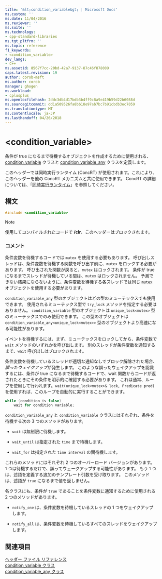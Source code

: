 ```yaml
---
title: '&lt;condition_variable&gt; | Microsoft Docs'
ms.custom: ''
ms.date: 11/04/2016
ms.reviewer: ''
ms.suite: ''
ms.technology:
- cpp-standard-libraries
ms.tgt_pltfrm: ''
ms.topic: reference
f1_keywords:
- <condition_variable>
dev_langs:
- C++
ms.assetid: 8567f7cc-20bd-42a7-9137-87c46f878009
caps.latest.revision: 19
author: corob-msft
ms.author: corob
manager: ghogen
ms.workload:
- cplusplus
ms.openlocfilehash: 2ddc3db4d17bdb3b4ff9c8a9e419b59d22b6088d
ms.sourcegitcommit: dd1a509526fa8bb18e97ab7bc7b91cbdb3ec7059
ms.translationtype: MT
ms.contentlocale: ja-JP
ms.lasthandoff: 04/26/2018
---
```

# <a name="ltconditionvariablegt"></a>&lt;condition_variable&gt;

条件が true になるまで待機するオブジェクトを作成するために使用される、[condition_variable](../standard-library/condition-variable-class.md) クラスと [condition_variable_any](../standard-library/condition-variable-any-class.md) クラスを定義します。

このヘッダーでは同時実行ランタイム (ConcRT) が使用されます。これにより、このヘッダーを他の ConcRT メカニズムと共に使用できます。 ConcRT の詳細については、「[同時実行ランタイム](../parallel/concrt/concurrency-runtime.md)」を参照してください。

## <a name="syntax"></a>構文

```cpp
#include <condition_variable>
```

> [!NOTE]
> 使用してコンパイルされたコードで **/clr**、このヘッダーはブロックされます。

### <a name="remarks"></a>コメント

条件変数を待機するコードでは `mutex` を使用する必要もあります。 呼び出しスレッドは、条件変数を待機する関数を呼び出す前に、`mutex` をロックする必要があります。 呼び出された関数が戻ると、`mutex` はロックされます。 条件が true になるまでスレッドが待機している間は、`mutex` はロックされません。 予測できない結果にならないように、条件変数を待機する各スレッドでは同じ `mutex` オブジェクトを使用する必要があります。

`condition_variable_any` 型のオブジェクトはどの型のミューテックスでも使用できます。 使用されるミューテックス型で `try_lock` メソッドを指定する必要はありません。 `condition_variable` 型のオブジェクトは `unique_lock<mutex>` 型のミューテックスでのみ使用できます。 この型のオブジェクトは `condition_variable_any<unique_lock<mutex>>` 型のオブジェクトより高速になる可能性があります。

イベントを待機するには、まず、ミューテックスをロックしてから、条件変数で `wait` メソッドのいずれかを呼び出します。 別のスレッドが条件変数を通知するまで、`wait` 呼び出しはブロックされます。

条件変数を待機しているスレッドが適切な通知なしでブロック解除された場合、*誤ったウェイクアップ*が発生します。 このような誤ったウェイクアップを認識するには、条件が true になるまで待機するコードで、wait 関数からコードが返されたときにその条件を明示的に確認する必要があります。 これは通常、ループを使用して行われます。`wait(unique_lock<mutex>& lock, Predicate pred)` を使用すれば、このループを自動的に実行することができます。

```cpp
while (condition is false)
    wait for condition variable;
```

`condition_variable_any` と `condition_variable` クラスにはそれぞれ、条件を待機する次の 3 つのメソッドがあります。

- `wait` は無制限に待機します。

- `wait_until` は指定された `time` まで待機します。

- `wait_for` は指定された `time interval` の間待機します。

これらのメソッドにはそれぞれ 2 つのオーバーロード バージョンがあります。 1 つは待機するだけで、誤ってウェークアップする可能性があります。 もう 1 つは、述語を定義する追加のテンプレート引数を受け取ります。 このメソッドは、述語が `true` になるまで値を返しません。

各クラスにも、条件が `true` であることを条件変数に通知するために使用される 2 つのメソッドがあります。

- `notify_one` は、条件変数を待機しているスレッドの 1 つをウェイクアップします。

- `notify_all` は、条件変数を待機しているすべてのスレッドをウェイクアップします。

## <a name="see-also"></a>関連項目

[ヘッダー ファイル リファレンス](../standard-library/cpp-standard-library-header-files.md)<br/>
[condition_variable クラス](../standard-library/condition-variable-class.md)<br/>
[condition_variable_any クラス](../standard-library/condition-variable-any-class.md)<br/>
